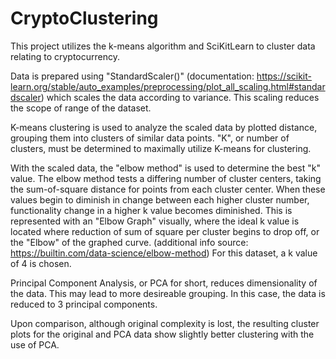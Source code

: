 # CryptoClustering
This project utilizes the k-means algorithm and SciKitLearn to cluster data relating to cryptocurrency.

Data is prepared using "StandardScaler()" (documentation: https://scikit-learn.org/stable/auto_examples/preprocessing/plot_all_scaling.html#standardscaler) which scales the data according to variance. This scaling reduces the scope of range of the dataset.

K-means clustering is used to analyze the scaled data by plotted distance, grouping them into clusters of similar data points.
 "K", or number of clusters, must be determined to maximally utilize K-means for clustering.
 
With the scaled data, the "elbow method" is used to determine the best "k" value. 
The elbow method tests a differing number of cluster centers, taking the sum-of-square distance for points from each cluster center. When these values begin to diminish in change between each higher cluster number, functionality change in a higher k value becomes diminished. This is represented with an "Elbow Graph" visually, where the ideal k value is located where reduction of sum of square per cluster begins to drop off, or the "Elbow" of the graphed curve. 
(additional info source: https://builtin.com/data-science/elbow-method)
For this dataset, a k value of 4 is chosen.

Principal Component Analysis, or PCA for short, reduces dimensionality of the data. This may lead to more desireable grouping. In this case, the data is reduced to 3 principal components.

Upon comparison, although original complexity is lost, the resulting cluster plots for the original and PCA data show slightly better clustering with the use of PCA.

